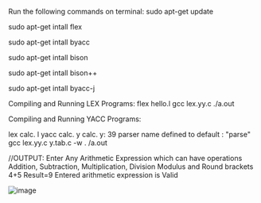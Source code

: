 Run the following commands on terminal:
 
 sudo apt-get update

sudo apt-get intall flex

sudo apt-get intall byacc

sudo apt-get intall bison


sudo apt-get intall bison++

sudo apt-get intall byacc-j

Compiling and Running LEX Programs:
flex hello.l
gcc lex.yy.c 
./a.out


Compiling and Running YACC Programs:

lex calc. l
yacc calc. y 
calc. y: 39 parser name defined to default : "parse" 
gcc lex.yy.c y.tab.c -w 
. /a.out 

//OUTPUT:
Enter Any Arithmetic Expression which can 
have operations Addition, Subtraction,  Multiplication, Division Modulus and Round brackets
4+5 
Result=9 
Entered arithmetic expression is Valid 


![image](https://github.com/zzeeuusss/spcc/assets/89004033/bd24810b-1444-4f4e-b971-0e60118c3245)


